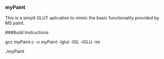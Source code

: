 ### myPaint

This is a simplt GLUT aplication to mimic the basic functionality provided by MS paint.

###Build Instructions

gcc myPaint.c -o myPaint -lglut -lGL -lGLU -lm

./myPaint
